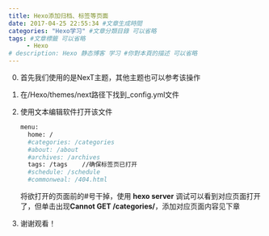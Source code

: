 ```yaml
---
title: Hexo添加归档、标签等页面
date: 2017-04-25 22:55:34 #文章生成時間
categories: "Hexo学习" #文章分類目錄 可以省略
tags: #文章標籤 可以省略
     - Hexo
# description: Hexo 静态博客 学习 #你對本頁的描述 可以省略
---
```


0. 首先我们使用的是NexT主题，其他主题也可以参考该操作

1. 在/Hexo/themes/next路径下找到_config.yml文件

<!-- more -->

2. 使用文本编辑软件打开该文件

    ``` bash
    menu:
      home: /
      #categories: /categories
      #about: /about
      #archives: /archives
      tags: /tags    //确保标签页已打开
      #schedule: /schedule
      #commonweal: /404.html
    ```
    将欲打开的页面前的#号干掉，使用 **hexo server** 调试可以看到对应页面打开了，但单击出现**Cannot GET /categories/**，添加对应页面内容见下章

3. 谢谢观看！
